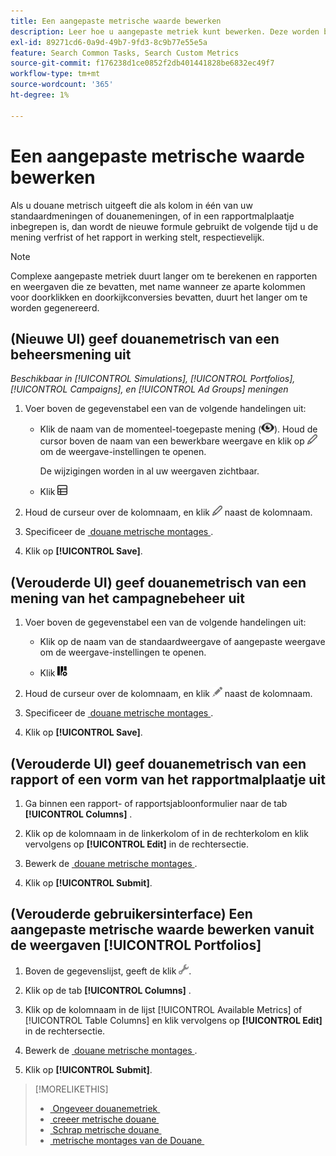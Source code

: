 ```yaml
---
title: Een aangepaste metrische waarde bewerken
description: Leer hoe u aangepaste metriek kunt bewerken. Deze worden berekend op basis van standaardmeetwaarden.
exl-id: 89271cd6-0a9d-49b7-9fd3-8c9b77e55e5a
feature: Search Common Tasks, Search Custom Metrics
source-git-commit: f176238d1ce0852f2db401441828be6832ec49f7
workflow-type: tm+mt
source-wordcount: '365'
ht-degree: 1%

---
```


# Een aangepaste metrische waarde bewerken

Als u douane metrisch uitgeeft die als kolom in één van uw standaardmeningen of douanemeningen, of in een rapportmalplaatje inbegrepen is, dan wordt de nieuwe formule gebruikt de volgende tijd u de mening verfrist of het rapport in werking stelt, respectievelijk.

>[!NOTE]
>
>Complexe aangepaste metriek duurt langer om te berekenen en rapporten en weergaven die ze bevatten, met name wanneer ze aparte kolommen voor doorklikken en doorkijkconversies bevatten, duurt het langer om te worden gegenereerd.

## (Nieuwe UI) geef douanemetrisch van een beheersmening uit

*Beschikbaar in [!UICONTROL Simulations], [!UICONTROL Portfolios], [!UICONTROL Campaigns], en [!UICONTROL Ad Groups] meningen*

1. Voer boven de gegevenstabel een van de volgende handelingen uit:

   * Klik de naam van de momenteel-toegepaste mening (![&#x200B; Mening &#x200B;](/help/search-social-commerce/assets/view.png " Mening ")). Houd de cursor boven de naam van een bewerkbare weergave en klik op ![Bewerken](/help/search-social-commerce/assets/edit-new.png "Bewerken") om de weergave-instellingen te openen.

     De wijzigingen worden in al uw weergaven zichtbaar.

   * Klik ![&#x200B; de Kolommen van de Douane van 0&rbrace; Douane &#x200B;](/help/search-social-commerce/assets/custom-columns-new.png " om de montages van de kolomconfiguratie te openen.")

1. Houd de curseur over de kolomnaam, en klik ![&#x200B; uitgeven &#x200B;](/help/search-social-commerce/assets/edit-new.png " ") naast de kolomnaam.

1. Specificeer de [&#x200B; douane metrische montages &#x200B;](custom-metric-settings.md).

1. Klik op **[!UICONTROL Save]**.

## (Verouderde UI) geef douanemetrisch van een mening van het campagnebeheer uit

1. Voer boven de gegevenstabel een van de volgende handelingen uit:

   * Klik op de naam van de standaardweergave of aangepaste weergave om de weergave-instellingen te openen.

   * Klik ![&#x200B; de Kolommen van de Douane van 0&rbrace; Douane &#x200B;](/help/search-social-commerce/assets/custom-columns.png " om de montages van de kolomconfiguratie te openen.")

1. Houd de curseur over de kolomnaam, en klik ![&#x200B; uitgeven &#x200B;](/help/search-social-commerce/assets/edit.png " ") naast de kolomnaam.

1. Specificeer de [&#x200B; douane metrische montages &#x200B;](custom-metric-settings.md).

1. Klik op **[!UICONTROL Save]**.

## (Verouderde UI) geef douanemetrisch van een rapport of een vorm van het rapportmalplaatje uit

1. Ga binnen een rapport- of rapportsjabloonformulier naar de tab **[!UICONTROL Columns]** .

1. Klik op de kolomnaam in de linkerkolom of in de rechterkolom en klik vervolgens op **[!UICONTROL Edit]** in de rechtersectie.

1. Bewerk de [&#x200B; douane metrische montages &#x200B;](custom-metric-settings.md).

1. Klik op **[!UICONTROL Submit]**.

## (Verouderde gebruikersinterface) Een aangepaste metrische waarde bewerken vanuit de weergaven [!UICONTROL Portfolios]

1. Boven de gegevenslijst, geeft de klik ![&#x200B; Geselecteerde Mening &#x200B;](/help/search-social-commerce/assets/view-settings.png " uit Geselecteerde Mening ").

1. Klik op de tab **[!UICONTROL Columns]** .

1. Klik op de kolomnaam in de lijst [!UICONTROL Available Metrics] of [!UICONTROL Table Columns] en klik vervolgens op **[!UICONTROL Edit]** in de rechtersectie.

1. Bewerk de [&#x200B; douane metrische montages &#x200B;](custom-metric-settings.md).

1. Klik op **[!UICONTROL Submit]**.

>[!MORELIKETHIS]
>
>* [&#x200B; Ongeveer douanemetriek &#x200B;](custom-metric-about.md)
>* [&#x200B; creeer metrische douane &#x200B;](custom-metric-create.md)
>* [&#x200B; Schrap metrische douane &#x200B;](custom-metric-delete.md)
>* [&#x200B; metrische montages van de Douane &#x200B;](custom-metric-settings.md)
